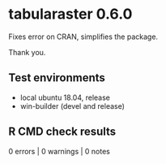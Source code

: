 # tabularaster 0.6.0

Fixes error on CRAN, simplifies the package. 

Thank you. 


## Test environments

* local ubuntu 18.04, release
* win-builder (devel and release)

## R CMD check results

0 errors | 0 warnings | 0 notes



